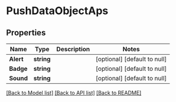 # PushDataObjectAps

## Properties
Name | Type | Description | Notes
------------ | ------------- | ------------- | -------------
**Alert** | **string** |  | [optional] [default to null]
**Badge** | **string** |  | [optional] [default to null]
**Sound** | **string** |  | [optional] [default to null]

[[Back to Model list]](../README.md#documentation-for-models) [[Back to API list]](../README.md#documentation-for-api-endpoints) [[Back to README]](../README.md)


